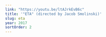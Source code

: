 ```yaml
---
link: "https://youtu.be/ltAJrkEvB6c"
title: '"ETA" (directed by Jacob Smolinski)'
slug: eta
year: 2017
sortOrder: 2
---
```

